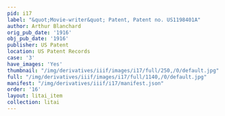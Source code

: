 ```yaml
---
pid: i17
label: "&quot;Movie-writer&quot; Patent, Patent no. US1198401A"
author: Arthur Blanchard
orig_pub_date: '1916'
obj_pub_date: '1916'
publisher: US Patent
location: US Patent Records
case: '3'
have_images: 'Yes'
thumbnail: "/img/derivatives/iiif/images/i17/full/250,/0/default.jpg"
full: "/img/derivatives/iiif/images/i17/full/1140,/0/default.jpg"
manifest: "/img/derivatives/iiif/i17/manifest.json"
order: '16'
layout: litai_item
collection: litai
---
```

